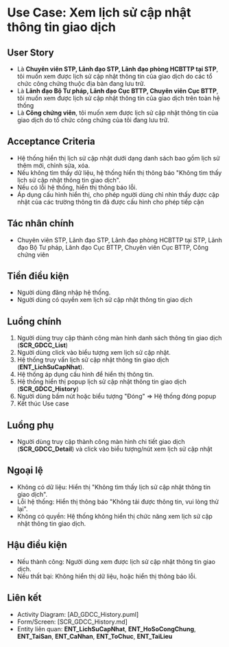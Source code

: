 # Use Case: Xem lịch sử cập nhật thông tin giao dịch

## User Story
- Là **Chuyên viên STP, Lãnh đạo STP, Lãnh đạo phòng HCBTTP tại STP**, tôi muốn xem được lịch sử cập nhật thông tin của giao dịch do các tổ chức công chứng thuộc địa bàn đang lưu trữ. 
- Là **Lãnh đạo Bộ Tư pháp, Lãnh đạo Cục BTTP, Chuyên viên Cục BTTP**, tôi muốn xem được lịch sử cập nhật thông tin của giao dịch trên toàn hệ thống
- Là **Công chứng viên**, tôi muốn xem được lịch sử cập nhật thông tin của giao dịch do tổ chức công chứng của tôi đang lưu trữ.

## Acceptance Criteria
- Hệ thống hiển thị lịch sử cập nhật dưới dạng danh sách bao gồm lịch sử thêm mới, chỉnh sửa, xóa.
- Nếu không tìm thấy dữ liệu, hệ thống hiển thị thông báo "Không tìm thấy lịch sử cập nhật thông tin giao dịch".
- Nếu có lỗi hệ thống, hiển thị thông báo lỗi.  
- Áp dụng cấu hình hiển thị, cho phép người dùng chỉ nhìn thấy được cập nhật của các trường thông tin đã được cấu hình cho phép tiếp cận
## Tác nhân chính
- Chuyên viên STP, Lãnh đạo STP, Lãnh đạo phòng HCBTTP tại STP, Lãnh đạo Bộ Tư pháp, Lãnh đạo Cục BTTP, Chuyên viên Cục BTTP, Công chứng viên

## Tiền điều kiện
- Người dùng đăng nhập hệ thống.
- Người dùng có quyền xem lịch sử cập nhật thông tin giao dịch

## Luồng chính
1. Người dùng truy cập thành công màn hình danh sách thông tin giao dịch (**SCR_GDCC_List**)
2. Người dùng click vào biểu tượng xem lịch sử cập nhật.
3. Hệ thống truy vấn lịch sử cập nhật thông tin giao dịch (**ENT_LichSuCapNhat**).
4. Hệ thống áp dụng cấu hình để hiển thị thông tin.
5. Hệ thống hiển thị popup lịch sử cập nhật thông tin giao dịch (**SCR_GDCC_History**)
6. Người dùng bấm nút hoặc biểu tượng "Đóng" => Hệ thống đóng popup
7. Kết thúc Use case

## Luồng phụ 
- Người dùng truy cập thành công màn hình chi tiết giao dịch (**SCR_GDCC_Detail**) và click vào biểu tượng/nút xem lịch sử cập nhật

## Ngoại lệ
- Không có dữ liệu: Hiển thị "Không tìm thấy lịch sử cập nhật thông tin giao dịch".
- Lỗi hệ thống: Hiển thị thông báo "Không tải được thông tin, vui lòng thử lại".
- Không có quyền: Hệ thống không hiển thị chức năng xem lịch sử cập nhật thông tin giao dịch.

## Hậu điều kiện
- Nếu thành công: Người dùng xem được lịch sử cập nhật thông tin giao dịch.
- Nếu thất bại: Không hiển thị dữ liệu, hoặc hiển thị thông báo lỗi.

## Liên kết
- Activity Diagram: [AD_GDCC_History.puml]
- Form/Screen: [SCR_GDCC_History.md]
- Entity liên quan: **ENT_LichSuCapNhat**, **ENT_HoSoCongChung**, **ENT_TaiSan**, **ENT_CaNhan**, **ENT_ToChuc**, **ENT_TaiLieu**
